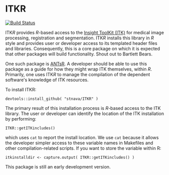 # ITKR

[![Build Status](https://travis-ci.org/stnava/ITKR.png?branch=master)](https://travis-ci.org/stnava/ITKR)

ITK*R* provides *R*-based access to the [Insight ToolKit (ITK)](www.itk.org) for medical image processing, registration and segmentation.  ITK*R* installs this library in *R* style and provides user or developer access to its templated header files and libraries.  Consequently, this is a core package on which it is expected that other packages will build functionality. Shout out to Bartlett Bears.

One such package is [ANTsR](https://github.com/stnava/ANTsRCran/tree/noitk). A developer should be able to use this package as a guide for how they might wrap ITK themselves, within *R*.  Primarily, one uses ITK*R* to manage the compilation of the dependent software's knowledge of ITK resources.

To install ITKR:
```
devtools::install_github( "stnava/ITKR" )
```
The primary result of this installation process is *R*-based access to the ITK library.  The user or developer can identify the location of the ITK installation by performing:
```
ITKR::getITKincludes()
```
which uses `cat` to report the install location.  We use `cat` because it allows the developer simpler access to these variable names in Makefiles and other compilation-related scripts.  If you want to store the variable within R:
```
itkinstalldir <- capture.output( ITKR::getITKincludes() )
```
This package is still an early development version. 

